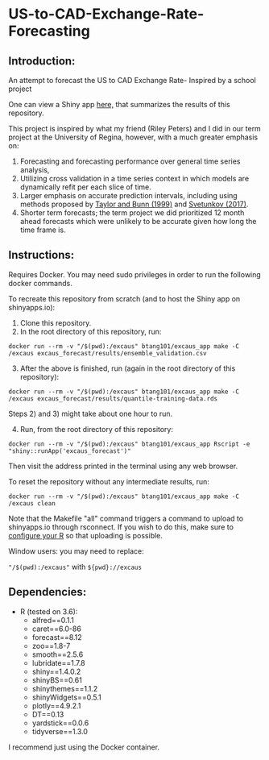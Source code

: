 # US-to-CAD-Exchange-Rate-Forecasting

## Introduction:

An attempt to forecast the US to CAD Exchange Rate- Inspired by a school project

One can view a Shiny app [here,](https://braydentang1.shinyapps.io/excaus_forecast/) that summarizes the results of this repository.

This project is inspired by what my friend (Riley Peters) and I did in our term project at the University of Regina, however, with a much greater emphasis on:

1) Forecasting and forecasting performance over general time series analysis,
2) Utilizing cross validation in a time series context in which models are dynamically refit per each slice of time.
3) Larger emphasis on accurate prediction intervals, including using methods proposed by [Taylor and Bunn (1999)](https://www.jstor.org/stable/2634872?seq=1) and [Svetunkov (2017)](https://forecasting.svetunkov.ru/en/2017/06/11/smooth-package-for-r-prediction-intervals/).
4) Shorter term forecasts; the term project we did prioritized 12 month ahead forecasts which were unlikely to be accurate given how long the time frame is.

## Instructions:

Requires Docker. You may need sudo privileges in order to run the following docker commands.

To recreate this repository from scratch (and to host the Shiny app on shinyapps.io):

1) Clone this repository.
2) In the root directory of this repository, run:

```docker run --rm -v "/$(pwd):/excaus" btang101/excaus_app make -C /excaus excaus_forecast/results/ensemble_validation.csv```

3) After the above is finished, run (again in the root directory of this repository):

```docker run --rm -v "/$(pwd):/excaus" btang101/excaus_app make -C /excaus excaus_forecast/results/quantile-training-data.rds```

Steps 2) and 3) might take about one hour to run.

4) Run, from the root directory of this repository:

```docker run --rm -v "/$(pwd):/excaus" btang101/excaus_app Rscript -e "shiny::runApp('excaus_forecast')"```

Then visit the address printed in the terminal using any web browser. 

To reset the repository without any intermediate results, run:

```docker run --rm -v "/$(pwd):/excaus" btang101/excaus_app make -C /excaus clean```

Note that the Makefile "all" command triggers a command to upload to shinyapps.io through rsconnect. If you wish to do this, make sure to [configure your R](https://shiny.rstudio.com/articles/shinyapps.html) so that uploading is possible. 

Window users: you may need to replace:

```"/$(pwd):/excaus"``` with ```${pwd}://excaus```

## Dependencies:

- R (tested on 3.6):
	- alfred==0.1.1
	- caret==6.0-86
	- forecast==8.12
	- zoo==1.8-7
	- smooth==2.5.6
	- lubridate==1.7.8
	- shiny==1.4.0.2
	- shinyBS==0.61
	- shinythemes==1.1.2
	- shinyWidgets==0.5.1
	- plotly==4.9.2.1
	- DT==0.13
	- yardstick==0.0.6
	- tidyverse==1.3.0
	
I recommend just using the Docker container.



		
